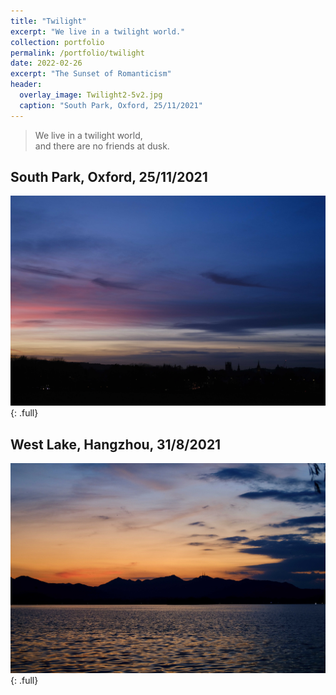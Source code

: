```yaml
---
title: "Twilight"
excerpt: "We live in a twilight world."
collection: portfolio
permalink: /portfolio/twilight
date: 2022-02-26
excerpt: "The Sunset of Romanticism"
header:
  overlay_image: Twilight2-5v2.jpg
  caption: "South Park, Oxford, 25/11/2021"
---
```


> We live in a twilight world,  
> and there are no friends at dusk.

## South Park, Oxford, 25/11/2021
![full](/images/20220226/Twilight2.jpg)
{: .full}

## West Lake, Hangzhou, 31/8/2021
![full](/images/WestLakeSunset1.jpg)
{: .full}

